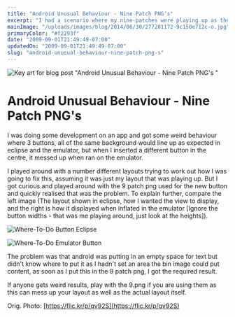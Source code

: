 ```yaml
---
title: "Android Unusual Behaviour - Nine Patch PNG's"
excerpt: "I had a scenario where my nine-patches were playing up as they didn't have an area for content."
mainImage: "/uploads/images/blog/2014/06/30/277281172-9c150e712c-o.jpg"
primaryColor: "#f2293f"
date: "2009-09-01T21:49:49-07:00"
updatedOn: "2009-09-01T21:49:49-07:00"
slug: "android-unusual-behaviour-nine-patch-png-s"
---
```

![Key art for blog post "Android Unusual Behaviour - Nine Patch PNG's "](/uploads/images/blog/2014/06/30/277281172-9c150e712c-o.jpg)

# Android Unusual Behaviour - Nine Patch PNG's 

I was doing some development on an app and got some weird behaviour where 3 buttons, all of the same background would line up as expected in eclipse and the emulator, but when I inserted a different button in the centre, it messed up when ran on the emulator.

I played around with a number different layouts trying to work out how I was going to fix this, assuming it was just my layout that was playing up. But I got curious and played around with the 9 patch png used for the new button and quickly realised that was the problem. To explain further, compare the left image (The layout shown in eclipse, how I wanted the view to display, and the right is how it displayed when inflated in the emulator [Ignore the button widths - that was me playing around, just look at the heights]). 

![Where-To-Do Button Eclipse](/uploads/images/blog/2009/09/Screenshot1.png "500")

![Where-To-Do Emulator Button](/uploads/images/blog/2009/09/device.png "500")

The problem was that android was putting in an empty space for text but didn't know where to put it as I hadn't set an area the bin image could put content, as soon as I put this in the 9 patch png, I got the required result.

If anyone gets weird results, play with the 9.png if you are using them as this can mess up your layout as well as the actual layout itself.

Orig. Photo: [https://flic.kr/p/qv92S](https://flic.kr/p/qv92S)